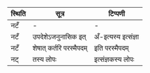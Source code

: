 | स्थिति | सूत्र | टिप्पणी |
| ----- | ------- | ------ |
| नटँ | - | - |
| नटँ | उपदेशेऽजनुनासिक इत् | अँ-इत्यस्य इत्संज्ञा |
| नटँ | शेषात् कर्तरि परस्मैपदम् | इति परस्मैपदम् |
| नट् | तस्य लोपः | इत्संज्ञकस्य लोपः |
